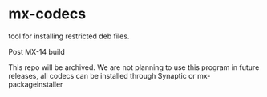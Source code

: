 mx-codecs
=========

tool for installing restricted deb files.

Post MX-14 build

This repo will be archived. We are not planning to use this program in future releases, all codecs can be installed through Synaptic or mx-packageinstaller
